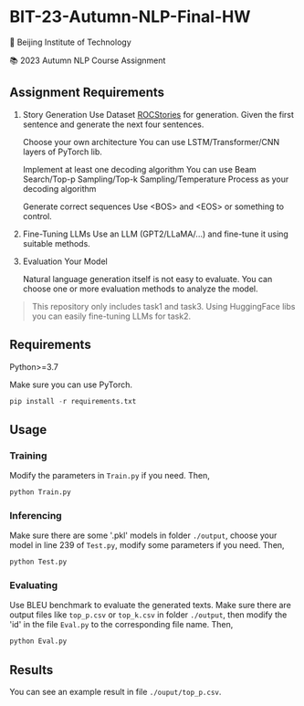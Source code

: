 # BIT-23-Autumn-NLP-Final-HW

🏫 Beijing Institute of Technology

📚 2023 Autumn NLP Course Assignment

## Assignment Requirements

1. Story Generation
   Use Dataset [ROCStories](https://cs.rochester.edu/nlp/rocstories/) for generation. Given the first sentence and generate the next four sentences.

   Choose your own architecture
   You can use LSTM/Transformer/CNN layers of PyTorch lib.

   Implement at least one decoding algorithm
   You can use Beam Search/Top-p Sampling/Top-k Sampling/Temperature Process as your decoding algorithm

   Generate correct sequences
   Use \<BOS> and \<EOS> or something to control.

2. Fine-Tuning LLMs
   Use an LLM (GPT2/LLaMA/...)  and fine-tune it using suitable methods. 

3. Evaluation Your Model

   Natural language generation itself is not easy to evaluate. You can choose one or more evaluation methods to analyze the model.

> This repository only includes task1 and task3. Using HuggingFace libs you can easily fine-tuning LLMs for task2.

## Requirements

Python>=3.7

Make sure you can use PyTorch.

```python
pip install -r requirements.txt
```

## Usage

### Training

Modify the parameters in `Train.py` if you need.
Then,

```python
python Train.py
```

### Inferencing

Make sure there are some '.pkl' models in folder `./output`,
choose your model in line 239 of `Test.py`, 
modify some parameters if you need.
Then,

```python
python Test.py
```

### Evaluating

Use BLEU benchmark to evaluate the generated texts.
Make sure there are output files like `top_p.csv` or `top_k.csv` in folder `./output`, then modify the 'id' in the file `Eval.py` to the corresponding file name.
Then,

```python
python Eval.py
```

## Results

You can see an example result in file `./ouput/top_p.csv`.
